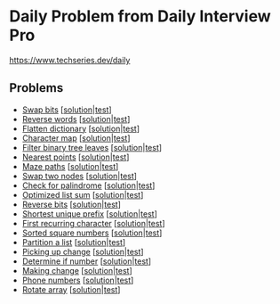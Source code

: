 # Daily Problem from Daily Interview Pro

https://www.techseries.dev/daily

## Problems

- [Swap bits](doc/swap-bits.md) [[solution](src/main/kotlin/io/pixelook/dailyProblem/SwapBits.kt)|[test](src/test/kotlin/SwapBitsTest.kt)]
- [Reverse words](doc/reverse-words.md) [[solution](src/main/kotlin/io/pixelook/dailyProblem/ReverseWords.kt)|[test](src/test/kotlin/ReverseWordsTest.kt)]
- [Flatten dictionary](doc/flatten-dictionary.md) [[solution](src/main/kotlin/io/pixelook/dailyProblem/FlattenDictionary.kt)|[test](src/test/kotlin/FlattenDictionaryTest.kt)]
- [Character map](doc/character-map.md) [[solution](src/main/kotlin/io/pixelook/dailyProblem/CharacterMap.kt)|[test](src/test/kotlin/CharacterMapTest.kt)]
- [Filter binary tree leaves](doc/filter-binary-tree-leaves.md) [[solution](src/main/kotlin/io/pixelook/dailyProblem/filterBinaryTreeLeaves/FilterBinaryTreeLeaves.kt)|[test](src/test/kotlin/FilterBinaryTreeLeavesTest.kt)]
- [Nearest points](doc/nearest-points.md) [[solution](src/main/kotlin/io/pixelook/dailyProblem/nearesPoints/NearestPoints.kt)|[test](src/test/kotlin/NearestPointsTest.kt)]
- [Maze paths](doc/maze-paths.md) [[solution](src/main/kotlin/io/pixelook/dailyProblem/MazePaths.kt)|[test](src/test/kotlin/MazePathsTest.kt)]
- [Swap two nodes](doc/swap-every-two-nodes-in-a-linked-list.md) [[solution](src/main/kotlin/io/pixelook/dailyProblem/swapTwoNodes/SwapTwoNodes.kt)|[test](src/test/kotlin/SwapTwoNodes.kt)]
- [Check for palindrome](doc/check-for-palindrome.md) [[solution](src/main/kotlin/io/pixelook/dailyProblem/CheckForPalindrome.kt)|[test](src/test/kotlin/CheckForPalindromeTest.kt)]
- [Optimized list sum](doc/optimized-list-sum.md) [[solution](src/main/kotlin/io/pixelook/dailyProblem/OptimizedListSum.kt)|[test](src/test/kotlin/OptimizedListSumTest.kt)]
- [Reverse bits](doc/reverse-bits.md) [[solution](src/main/kotlin/io/pixelook/dailyProblem/ReverseBits.kt)|[test](src/test/kotlin/ReverseBitsTest.kt)]
- [Shortest unique prefix](doc/shortest-unique-prefix.md) [[solution](src/main/kotlin/io/pixelook/dailyProblem/ShortestUniquePrefix.kt)|[test](src/test/kotlin/ShortestUniquePrefixTest.kt)]
- [First recurring character](doc/first-recurring-character.md) [[solution](src/main/kotlin/io/pixelook/dailyProblem/FirstRecurringCharacter.kt)|[test](src/test/kotlin/FirstRecurringCharacterTest.kt)]
- [Sorted square numbers](doc/sorted-square-numbers.md) [[solution](src/main/kotlin/io/pixelook/dailyProblem/SortedSquareNumbers.kt)|[test](src/test/kotlin/SortedSquareNumbersTest.kt)]
- [Partition a list](doc/partition-a-list.md) [[solution](src/main/kotlin/io/pixelook/dailyProblem/PartitionList.kt)|[test](src/test/kotlin/PartitionListTest.kt)]
- [Picking up change](doc/picking-up-change.md) [[solution](src/main/kotlin/io/pixelook/dailyProblem/PickingUpChange.kt)|[test](src/test/kotlin/PickingUpChangeTest.kt)]
- [Determine if number](doc/determine-if-number.md) [[solution](src/main/kotlin/io/pixelook/dailyProblem/DetermineIfNumber.kt)|[test](src/test/kotlin/DetermineIfNumberTest.kt)]
- [Making change](doc/making-change.md) [[solution](src/main/kotlin/io/pixelook/dailyProblem/MakingChange.kt)|[test](src/test/kotlin/MakingChangeTest.kt)]
- [Phone numbers](doc/phone-numbers.md) [[solution](src/main/kotlin/io/pixelook/dailyProblem/PhoneNumbers.kt)|[test](src/test/kotlin/PhoneNumbersTest.kt)]
- [Rotate array](doc/rotate-array.md) [[solution](src/main/kotlin/io/pixelook/dailyProblem/RotateArray.kt)|[test](src/test/kotlin/RotateArrayTest.kt)]